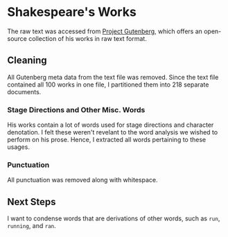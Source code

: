 # Shakespeare's Works

The raw text was accessed from [Project Gutenberg](http://www.gutenberg.org/cache/epub/100/pg100.txt), which offers an open-source collection of his works in raw text format.

## Cleaning

All Gutenberg meta data from the text file was removed. Since the text file contained all 100 works in one file, I partitioned them into 218 separate documents.

### Stage Directions and Other Misc. Words

His works contain a lot of words used for stage directions and character denotation. I felt these weren't revelant to the word analysis we wished to perform on his prose. Hence, I extracted all words pertaining to these usages.

### Punctuation

All punctuation was removed along with whitespace.

## Next Steps

I want to condense words that are derivations of other words, such as `run`, `running`, and `ran`.